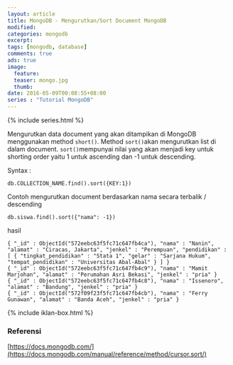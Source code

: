 ```yaml
---
layout: article
title: MongoDB - Mengurutkan/Sort Document MongoDB
modified:
categories: mongodb
excerpt:
tags: [mongodb, database]
comments: true
ads: true
image:
  feature:
  teaser: mongo.jpg
  thumb:
date: 2016-05-09T00:08:55+08:00
series : "Tutorial MongoDB"
---
```


{% include series.html %}

Mengurutkan data document yang akan ditampikan di MongoDB menggunakan method `short()`. Method `sort()`akan mengurutkan list di dalam document. `sort()`mempunyai nilai yang akan menjadi key untuk shorting order yaitu 1 untuk ascending dan -1 untuk descending.

Syntax :

```
db.COLLECTION_NAME.find().sort({KEY:1})
```

Contoh mengurutkan document berdasarkan nama secara terbalik / descending

```
db.siswa.find().sort({"nama": -1})
```

hasil

```
{ "_id" : ObjectId("572eebc63f5fc71c647fb4ca"), "nama" : "Nanin", "alamat" : "Ciracas, Jakarta", "jenkel" : "Perempuan", "pendidikan" : [ { "tingkat_pendidikan" : "Stata 1", "gelar" : "Sarjana Hukum", "tempat_pendidikan" : "Universitas Abal-Abal" } ] }
{ "_id" : ObjectId("572eebc63f5fc71c647fb4c9"), "nama" : "Mamit Marjohan", "alamat" : "Perumahan Asri Bekasi", "jenkel" : "pria" }
{ "_id" : ObjectId("572eebc63f5fc71c647fb4c8"), "nama" : "Issenoro", "alamat" : "Bandung", "jenkel" : "pria" }
{ "_id" : ObjectId("572f09f23f5fc71c647fb4cb"), "nama" : "Ferry Gunawan", "alamat" : "Banda Aceh", "jenkel" : "pria" }
```

{% include iklan-box.html %}

### Referensi

[https://docs.mongodb.com/](https://docs.mongodb.com/manual/reference/method/cursor.sort/)
